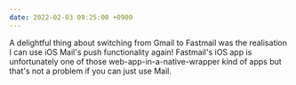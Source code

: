 ```yaml
---
date: 2022-02-03 09:25:00 +0900
---
```


A delightful thing about switching from Gmail to Fastmail was the realisation I can use iOS Mail's push functionality again! Fastmail's iOS app is unfortunately one of those web-app-in-a-native-wrapper kind of apps but that's not a problem if you can just use Mail.
